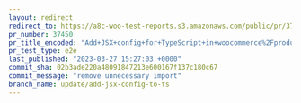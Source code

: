```yaml
---
layout: redirect
redirect_to: https://a8c-woo-test-reports.s3.amazonaws.com/public/pr/37450/e2e/index.html
pr_number: 37450
pr_title_encoded: "Add+JSX+config+for+TypeScript+in+woocommerce%2Fproduct-editor+package."
pr_test_type: e2e
last_published: "2023-03-27 15:27:03 +0000"
commit_sha: 02b3ade220a48091847213e600167f137c180c67
commit_message: "remove unnecessary import"
branch_name: update/add-jsx-config-to-ts
---
```

